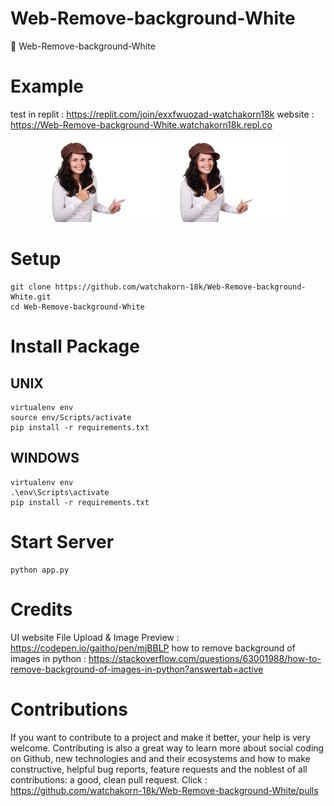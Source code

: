 # Web-Remove-background-White
📙 Web-Remove-background-White



# Example 
test in replit : https://replit.com/join/exxfwuozad-watchakorn18k
website : https://Web-Remove-background-White.watchakorn18k.repl.co


<p align="center">
<img src="https://github.com/watchakorn-18k/Web-Remove-background-White/blob/master/Image-Test.jpg" width="200">
<img src="https://github.com/watchakorn-18k/Web-Remove-background-White/blob/master/static/test12.png" width="200">
</p>

# Setup
```
git clone https://github.com/watchakorn-18k/Web-Remove-background-White.git
cd Web-Remove-background-White
```



# Install Package 
## UNIX
```
virtualenv env
source env/Scripts/activate
pip install -r requirements.txt
```
## WINDOWS
```
virtualenv env
.\env\Scripts\activate
pip install -r requirements.txt
```

# Start Server
```
python app.py
```

# Credits
UI website File Upload & Image Preview : https://codepen.io/gaitho/pen/mjBBLP 
how to remove background of images in python : https://stackoverflow.com/questions/63001988/how-to-remove-background-of-images-in-python?answertab=active
# Contributions
If you want to contribute to a project and make it better, your help is very welcome. Contributing is also a great way to learn more about social coding on Github, new technologies and and their ecosystems and how to make constructive, helpful bug reports, feature requests and the noblest of all contributions: a good, clean pull request.
Click : https://github.com/watchakorn-18k/Web-Remove-background-White/pulls
